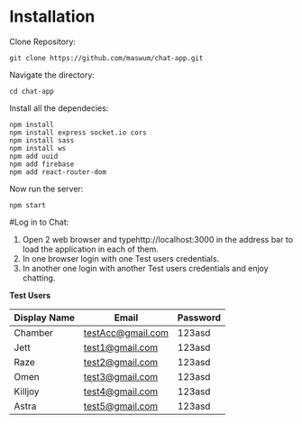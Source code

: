 # Installation
Clone Repository:
```
git clone https://github.com/maswum/chat-app.git
```
Navigate the directory:
```
cd chat-app
```
Install all the dependecies:
```
npm install
npm install express socket.io cors
npm install sass
npm install ws
npm add uuid
npm add firebase
npm add react-router-dom
```
Now run the server:
```
npm start
```
#Log in to Chat:

1. Open 2 web browser and typehttp://localhost:3000 in the address bar to load the application in each of them.
2. In one browser login with one Test users credentials.
3. In another one login with another Test users credentials and enjoy chatting.

**Test Users**
  
  | Display Name |     Email    | Password |
  | ------------ | ------------ | -------- |
  | Chamber | testAcc@gmail.com |  123asd  |
  | Jett    | test1@gmail.com   |  123asd  |
  | Raze    | test2@gmail.com   |  123asd  |
  | Omen    | test3@gmail.com   |  123asd  |
  | Killjoy | test4@gmail.com   |  123asd  |
  | Astra   | test5@gmail.com   |  123asd  |
  
  
  
